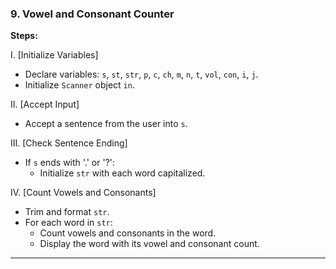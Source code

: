 ### 9. **Vowel and Consonant Counter**
**Steps:**

I. [Initialize Variables]  
- Declare variables: `s`, `st`, `str`, `p`, `c`, `ch`, `m`, `n`, `t`, `vol`, `con`, `i`, `j`.
- Initialize `Scanner` object `in`.

II. [Accept Input]  
- Accept a sentence from the user into `s`.

III. [Check Sentence Ending]  
- If `s` ends with '.' or '?':
  - Initialize `str` with each word capitalized.

IV. [Count Vowels and Consonants]  
- Trim and format `str`.
- For each word in `str`:
  - Count vowels and consonants in the word.
  - Display the word with its vowel and consonant count.

---
